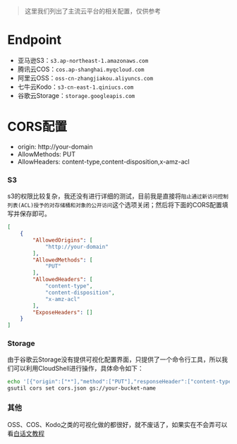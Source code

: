 > 这里我们列出了主流云平台的相关配置，仅供参考

# Endpoint

- 亚马逊S3：`s3.ap-northeast-1.amazonaws.com`
- 腾讯云COS：`cos.ap-shanghai.myqcloud.com`
- 阿里云OSS：`oss-cn-zhangjiakou.aliyuncs.com`
- 七牛云Kodo：`s3-cn-east-1.qiniucs.com`
- 谷歌云Storage：`storage.googleapis.com`

# CORS配置

- origin: http://your-domain
- AllowMethods: PUT
- AllowHeaders: content-type,content-disposition,x-amz-acl

### S3
s3的权限比较复杂，我还没有进行详细的测试，目前我是直接将`阻止通过新访问控制列表(ACL)授予的对存储桶和对象的公开访问`这个选项关闭；然后将下面的CORS配置填写并保存即可。
```json
[
    {
        "AllowedOrigins": [
            "http://your-domain"
        ],
        "AllowedMethods": [
            "PUT"
        ],
        "AllowedHeaders": [
            "content-type",
            "content-disposition",
            "x-amz-acl"
        ],
        "ExposeHeaders": []
    }
]
```

### Storage
由于谷歌云Storage没有提供可视化配置界面，只提供了一个命令行工具，所以我们可以利用CloudShell进行操作，具体命令如下：
```bash
echo '[{"origin":["*"],"method":["PUT"],"responseHeader":["content-type","content-disposition","x-amz-acl"]}]' > cors.json
gsutil cors set cors.json gs://your-bucket-name
```

### 其他
OSS、COS、Kodo之类的可视化做的都很好，就不废话了，如果实在不会弄可以看[白话文教程](/zh-cn/vernacular)